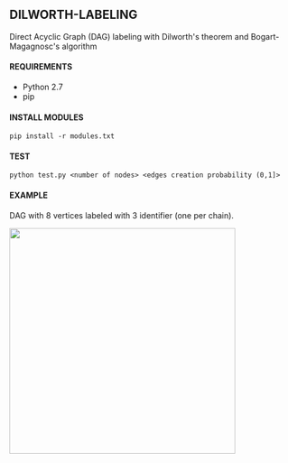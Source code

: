 ## DILWORTH-LABELING

Direct Acyclic Graph (DAG) labeling with Dilworth's theorem and Bogart-Magagnosc's algorithm

#### REQUIREMENTS
- Python 2.7
- pip

#### INSTALL MODULES

```pip install -r modules.txt```

#### TEST

```python test.py <number of nodes> <edges creation probability (0,1]>```

#### EXAMPLE

DAG with 8 vertices labeled with 3 identifier (one per chain).

<img src="https://github.com/gioenn/dilworth-labeling/blob/master/example.png" width="400"/>
